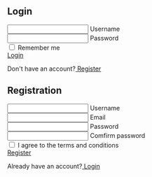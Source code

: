 <!DOCTYPE html>
<html lang="en">
<head>
<meta charset="UTF-8">
<meta http-equiv="X-UA-Compatible" content="IE-edge">
<meta name="viewport" content="width=device-width, initial-scale=1.0">
<!-- font awesome cdn link -->
<link rel="stylesheet"
href="https://cdnjs.cloudflare.com/ajax/libs/font-awesome/6.4.2/css/all.min.css">
<!-- custom css file link -->
<link rel="stylesheet" href="login.css">
<title>Login & Register Form</title>
</head>
<body>
<div class="wrapper">
<div class="form-box login">
<h2>Login</h2>
<form action="#">
<div class="input-box">
<span class="icon"><i class="fas fa-user"></i></span>
<input type="text" required>
<label>Username</label>
</div>
<div class="input-box">
<span class="icon"><i class="fas fa-lock"></i></span>
<input type="password" required>
<label>Password</label>
</div>
<div class="remember-forgot">
<label><input type="checkbox"> Remember me</label>
</div>
<a href="index.html" class="btn">Login</a>
<div class="login-register">
<p>Don't have an account?<a href="#" class="register-link"> Register</a></p>
</div>
</form>
</div>
<div class="form-box register">
<h2>Registration</h2>
<form action="#">
  <div class="input-box">
<span class="icon"><i class="fas fa-user"></i></span>
<input type="text" required>
<label>Username</label>
</div>
<div class="input-box">
<span class="icon"><i class="fas fa-envelope"></i></span>
<input type="email" required>
<label>Email</label>
</div>
<div class="input-box">
<span class="icon"><i class="fas fa-lock"></i></span>
<input type="password" required>
<label>Password</label>
</div>
<div class="input-box">
<span class="icon"><i class="fas fa-lock"></i></span>
<input type="password" required>
<label>Comfirm password</label>
</div>
<div class="remember-forgot">
<label><input type="checkbox"> I agree to the terms and conditions</label>
</div>
<a href="index.html" class="btn">Register</a>
<div class="login-register">
<p>Already have an account?<a href="#" class="login-link"> Login</a></p>
</div>
</form>
</div>
</div>
<!-- custom js file link -->
<script src="login.js"></script>
</body>
</html>
